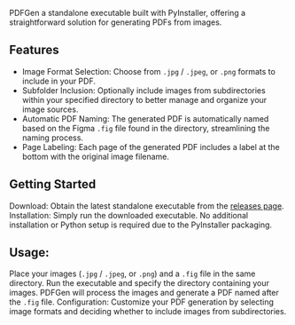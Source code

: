 PDFGen a standalone executable built with PyInstaller, offering a straightforward solution for generating PDFs from images.

## Features

- Image Format Selection: Choose from `.jpg` / `.jpeg`, or `.png` formats to include in your PDF.
- Subfolder Inclusion: Optionally include images from subdirectories within your specified directory to better manage and organize your image sources.
- Automatic PDF Naming: The generated PDF is automatically named based on the Figma `.fig` file found in the directory, streamlining the naming process.
- Page Labeling: Each page of the generated PDF includes a label at the bottom with the original image filename.

## Getting Started
Download: Obtain the latest standalone executable from the [releases page](https://github.com/markpernia/PDFGen/releases).
Installation: Simply run the downloaded executable. No additional installation or Python setup is required due to the PyInstaller packaging.

## Usage:

Place your images (`.jpg` / `.jpeg`, or `.png`) and a `.fig` file in the same directory.
Run the executable and specify the directory containing your images.
PDFGen will process the images and generate a PDF named after the `.fig` file.
Configuration: Customize your PDF generation by selecting image formats and deciding whether to include images from subdirectories.